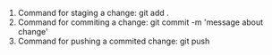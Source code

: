 1. Command for staging a change: git add .
2. Command for commiting a change: git commit -m 'message about change'
3. Command for pushing a commited change: git push
